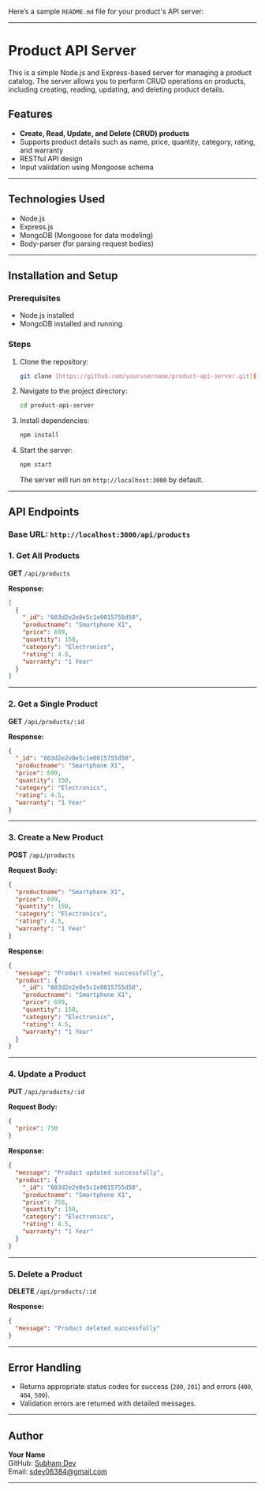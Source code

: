 Here’s a sample `README.md` file for your product's API server:

---

# Product API Server

This is a simple Node.js and Express-based server for managing a product catalog. The server allows you to perform CRUD operations on products, including creating, reading, updating, and deleting product details.

## Features
- **Create, Read, Update, and Delete (CRUD) products**
- Supports product details such as name, price, quantity, category, rating, and warranty
- RESTful API design
- Input validation using Mongoose schema

---

## Technologies Used
- Node.js
- Express.js
- MongoDB (Mongoose for data modeling)
- Body-parser (for parsing request bodies)

---

## Installation and Setup

### Prerequisites
- Node.js installed
- MongoDB installed and running

### Steps
1. Clone the repository:
   ```bash
   git clone [https://github.com/yourusername/product-api-server.git](https://github.com/subhamdey1234/product_Api-s)
   ```
   
2. Navigate to the project directory:
   ```bash
   cd product-api-server
   ```

3. Install dependencies:
   ```bash
   npm install
   ```

4. Start the server:
   ```bash
   npm start
   ```
   The server will run on `http://localhost:3000` by default.

---

## API Endpoints

### Base URL: `http://localhost:3000/api/products`

### 1. Get All Products
**GET** `/api/products`

**Response:**
```json
[
  {
    "_id": "603d2e2e8e5c1e0015755d50",
    "productname": "Smartphone X1",
    "price": 699,
    "quantity": 150,
    "category": "Electronics",
    "rating": 4.5,
    "warranty": "1 Year"
  }
]
```

---

### 2. Get a Single Product
**GET** `/api/products/:id`

**Response:**
```json
{
  "_id": "603d2e2e8e5c1e0015755d50",
  "productname": "Smartphone X1",
  "price": 699,
  "quantity": 150,
  "category": "Electronics",
  "rating": 4.5,
  "warranty": "1 Year"
}
```

---

### 3. Create a New Product
**POST** `/api/products`

**Request Body:**
```json
{
  "productname": "Smartphone X1",
  "price": 699,
  "quantity": 150,
  "category": "Electronics",
  "rating": 4.5,
  "warranty": "1 Year"
}
```

**Response:**
```json
{
  "message": "Product created successfully",
  "product": {
    "_id": "603d2e2e8e5c1e0015755d50",
    "productname": "Smartphone X1",
    "price": 699,
    "quantity": 150,
    "category": "Electronics",
    "rating": 4.5,
    "warranty": "1 Year"
  }
}
```

---

### 4. Update a Product
**PUT** `/api/products/:id`

**Request Body:**
```json
{
  "price": 750
}
```

**Response:**
```json
{
  "message": "Product updated successfully",
  "product": {
    "_id": "603d2e2e8e5c1e0015755d50",
    "productname": "Smartphone X1",
    "price": 750,
    "quantity": 150,
    "category": "Electronics",
    "rating": 4.5,
    "warranty": "1 Year"
  }
}
```

---

### 5. Delete a Product
**DELETE** `/api/products/:id`

**Response:**
```json
{
  "message": "Product deleted successfully"
}
```

---

## Error Handling
- Returns appropriate status codes for success (`200`, `201`) and errors (`400`, `404`, `500`).
- Validation errors are returned with detailed messages.

---

## Author
**Your Name**  
GitHub: [Subham Dey](https://github.com/subhamdey1234)  
Email: sdey06384@gmail.com  

---

